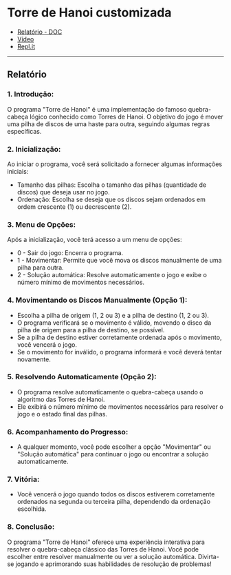 # Torre de Hanoi customizada

- [Relatório - DOC](https://github.com/mrslima/RPEC/blob/main/TDE2/Relat%C3%B3rio%20sobre%20como%20manipular%20o%20programa.pdf)
- [Vídeo]()
- [Repl.it](https://replit.com/@mrslima/RPEC-TDE2)

----
## Relatório

### 1. Introdução:
O programa "Torre de Hanoi" é uma implementação do famoso quebra-cabeça lógico conhecido como Torres de Hanoi. O objetivo do jogo é mover uma pilha de discos de uma haste para outra, seguindo algumas regras específicas.

### 2. Inicialização:
Ao iniciar o programa, você será solicitado a fornecer algumas informações iniciais:

- Tamanho das pilhas: Escolha o tamanho das pilhas (quantidade de discos) que deseja usar no jogo.
- Ordenação: Escolha se deseja que os discos sejam ordenados em ordem crescente (1) ou decrescente (2).

### 3. Menu de Opções:
Após a inicialização, você terá acesso a um menu de opções:

- 0 - Sair do jogo: Encerra o programa.
- 1 - Movimentar: Permite que você mova os discos manualmente de uma pilha para outra.
- 2 - Solução automática: Resolve automaticamente o jogo e exibe o número mínimo de movimentos necessários.

### 4. Movimentando os Discos Manualmente (Opção 1):
- Escolha a pilha de origem (1, 2 ou 3) e a pilha de destino (1, 2 ou 3).
- O programa verificará se o movimento é válido, movendo o disco da pilha de origem para a pilha de destino, se possível.
- Se a pilha de destino estiver corretamente ordenada após o movimento, você vencerá o jogo.
- Se o movimento for inválido, o programa informará e você deverá tentar novamente.

### 5. Resolvendo Automaticamente (Opção 2):
- O programa resolve automaticamente o quebra-cabeça usando o algoritmo das Torres de Hanoi.
- Ele exibirá o número mínimo de movimentos necessários para resolver o jogo e o estado final das pilhas.

### 6. Acompanhamento do Progresso:
- A qualquer momento, você pode escolher a opção "Movimentar" ou "Solução automática" para continuar o jogo ou encontrar a solução automaticamente.

### 7. Vitória:
- Você vencerá o jogo quando todos os discos estiverem corretamente ordenados na segunda ou terceira pilha, dependendo da ordenação escolhida.

### 8. Conclusão:
O programa "Torre de Hanoi" oferece uma experiência interativa para resolver o quebra-cabeça clássico das Torres de Hanoi. Você pode escolher entre resolver manualmente ou ver a solução automática. Divirta-se jogando e aprimorando suas habilidades de resolução de problemas!
